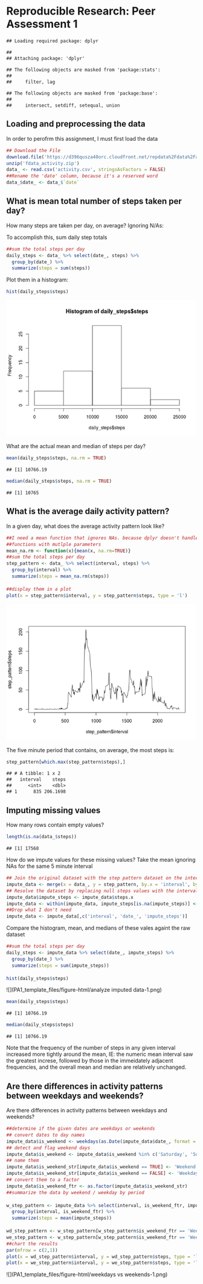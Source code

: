 # Reproducible Research: Peer Assessment 1


```
## Loading required package: dplyr
```

```
## 
## Attaching package: 'dplyr'
```

```
## The following objects are masked from 'package:stats':
## 
##     filter, lag
```

```
## The following objects are masked from 'package:base':
## 
##     intersect, setdiff, setequal, union
```

## Loading and preprocessing the data
In order to perofrm this assignment, I must first load the data 


```r
## Download the File
download.file('https://d396qusza40orc.cloudfront.net/repdata%2Fdata%2Factivity.zip', destfile = 'fdata_activity.zip')
unzip('fdata_activity.zip')
data_ <- read.csv('activity.csv', stringsAsFactors = FALSE)
##Rename the 'date' column, because it's a reserved word 
data_$date_ <- data_$`date`
```


## What is mean total number of steps taken per day?

How many steps are taken per day, on average? Ignoring N/As: 

To accomplish this, sum daily step totals


```r
##sum the total steps per day
daily_steps <- data_ %>% select(date_, steps) %>%
  group_by(date_) %>%
  summarize(steps = sum(steps))
```

Plot them in a histogram:


```r
hist(daily_steps$steps)
```

![](PA1_template_files/figure-html/histogram-1.png)<!-- -->

What are the actual mean and median of steps per day?


```r
mean(daily_steps$steps, na.rm = TRUE)
```

```
## [1] 10766.19
```

```r
median(daily_steps$steps, na.rm = TRUE)
```

```
## [1] 10765
```

## What is the average daily activity pattern?

In a given day, what does the average activity pattern look like? 


```r
##I need a mean function that ignores NAs. because dplyr doesn't handle summary 
##functions with mutlple parameters
mean_na.rm <- function(x){mean(x, na.rm=TRUE)}
##sum the total steps per day
step_pattern <- data_ %>% select(interval, steps) %>%
  group_by(interval) %>%
  summarize(steps = mean_na.rm(steps))

##display them in a plot
plot(x = step_pattern$interval, y = step_pattern$steps, type = 'l')
```

![](PA1_template_files/figure-html/unnamed-chunk-1-1.png)<!-- -->

The five minute period that contains, on average, the most steps is:


```r
step_pattern[which.max(step_pattern$steps),]
```

```
## # A tibble: 1 x 2
##   interval    steps
##      <int>    <dbl>
## 1      835 206.1698
```

## Imputing missing values

How many rows contain empty values?


```r
length(is.na(data_$steps))
```

```
## [1] 17568
```

How do we impute values for these missing values? 
Take the mean ignoring NAs for the same 5 minute interval


```r
## Join the original dataset with the step pattern dataset on the interval as a key
impute_data <- merge(x = data_, y = step_pattern, by.x = 'interval', by.y = 'interval')
## Resolve the dataset by replacing null steps values with the interval average
impute_data$impute_steps <- impute_data$steps.x
impute_data <- within(impute_data, impute_steps[is.na(impute_steps)] <- steps.y[is.na(impute_steps)])
##Drop what I don't need
impute_data <- impute_data[,c('interval', 'date_', 'impute_steps')]
```

Compare the histogram, mean, and medians of these vales againt the raw dataset


```r
##sum the total steps per day
daily_steps <- impute_data %>% select(date_, impute_steps) %>%
  group_by(date_) %>%
  summarize(steps = sum(impute_steps))

hist(daily_steps$steps)
```

![](PA1_template_files/figure-html/analyze imputed data-1.png)<!-- -->

```r
mean(daily_steps$steps)
```

```
## [1] 10766.19
```

```r
median(daily_steps$steps)
```

```
## [1] 10766.19
```

Note that the frequency of the number of steps in any given interval increased more tightly around the mean, IE: the numeric mean interval saw the greatest increse, followed by those in the immeidately adjacent frequencies, and the overall mean and median are relatively unchanged. 


## Are there differences in activity patterns between weekdays and weekends?

Are there differences in activity patterns between weekdays and weekends?


```r
##determine if the given dates are weekdays or weekends
## convert dates to day names
impute_data$is_weekend <- weekdays(as.Date(impute_data$date_, format = "%Y-%m-%d"))
## detect and flag weekend days
impute_data$is_weekend <- impute_data$is_weekend %in% c('Saturday', 'Sunday')
## name them 
impute_data$is_weekend_str[impute_data$is_weekend == TRUE] <- 'Weekend' 
impute_data$is_weekend_str[impute_data$is_weekend == FALSE] <- 'Weekday' 
## convert them to a factor 
impute_data$is_weekend_ftr <- as.factor(impute_data$is_weekend_str)
##summarize the data by weekend / weekday by period 

w_step_pattern <- impute_data %>% select(interval, is_weekend_ftr, impute_steps) %>%
  group_by(interval, is_weekend_ftr) %>%
  summarize(steps = mean(impute_steps))

wd_step_pattern <- w_step_pattern[w_step_pattern$is_weekend_ftr == 'Weekday',]
we_step_pattern <- w_step_pattern[w_step_pattern$is_weekend_ftr == 'Weekend',]
##chart the results 
par(mfrow = c(2,1))
plot(x = wd_step_pattern$interval, y = wd_step_pattern$steps, type = 'l')
plot(x = we_step_pattern$interval, y = we_step_pattern$steps, type = 'l')
```

![](PA1_template_files/figure-html/weekdays vs weekends-1.png)<!-- -->

